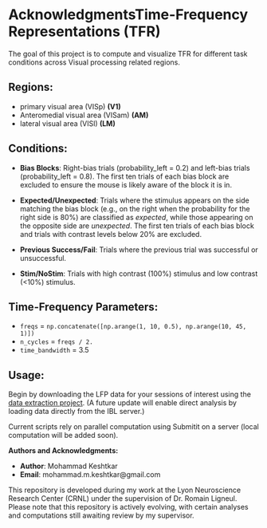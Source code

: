# Acknowledgments**Time-Frequency Representations (TFR)**

The goal of this project is to compute and visualize TFR for different task conditions across Visual processing related regions.

## **Regions:**

-   primary visual area (VISp) **(V1)**
-   Anteromedial visual area (VISam) **(AM)**
-   lateral visual area (VISl) **(LM)**

## **Conditions:**

-   **Bias Blocks**: Right-bias trials (probability_left = 0.2) and left-bias trials (probability_left = 0.8). The first ten trials of each bias block are excluded to ensure the mouse is likely aware of the block it is in.

-   **Expected/Unexpected**: Trials where the stimulus appears on the side matching the bias block (e.g., on the right when the probability for the right side is 80%) are classified as *expected*, while those appearing on the opposite side are *unexpected*. The first ten trials of each bias block and trials with contrast levels below 20% are excluded.

-   **Previous Success/Fail**: Trials where the previous trial was successful or unsuccessful.

-   **Stim/NoStim**: Trials with high contrast (100%) stimulus and low contrast (\<10%) stimulus.

## **Time-Frequency Parameters:**

-   `freqs` = `np.concatenate([np.arange(1, 10, 0.5), np.arange(10, 45, 1)])`
-   `n_cycles` = `freqs / 2.`
-   `time_bandwidth` = 3.5

## **Usage:**

Begin by downloading the LFP data for your sessions of interest using the [data extraction project](https://github.com/MohammadMMK/IBL_projects/tree/main/extraction/). (A future update will enable direct analysis by loading data directly from the IBL server.)

Current scripts rely on parallel computation using Submitit on a server (local computation will be added soon).

**Authors and Acknowledgments:**

-   **Author**: Mohammad Keshtkar
-   **Email**: mohammad.m.keshtkar\@gmail.com

This repository is developed during my work at the Lyon Neuroscience Research Center (CRNL) under the supervision of Dr. Romain Ligneul. Please note that this repository is actively evolving, with certain analyses and computations still awaiting review by my supervisor.